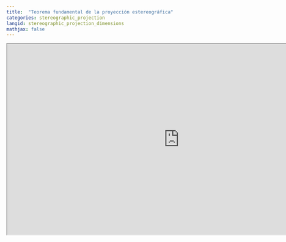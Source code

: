 ```yaml
---
title:  "Teorema fundamental de la proyección estereográfica"
categories: stereographic_projection
langid: stereographic_projection_dimensions
mathjax: false
---
```


<iframe width="900" height="500"
	src="https://www.youtube.com/embed/77G9cFnAMzQ?rel=0">
</iframe>

